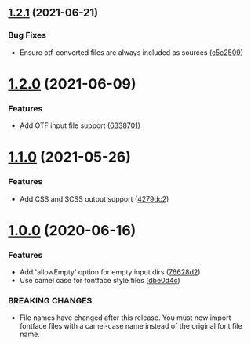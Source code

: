 ## [1.2.1](https://github.com/La-Javaness/fontface-styled-components/compare/v1.2.0...v1.2.1) (2021-06-21)


### Bug Fixes

* Ensure otf-converted files are always included as sources ([c5c2509](https://github.com/La-Javaness/fontface-styled-components/commit/c5c2509b47ddaf2540550cbc54b0560fad350f52))

# [1.2.0](https://github.com/La-Javaness/fontface-styled-components/compare/v1.1.0...v1.2.0) (2021-06-09)


### Features

* Add OTF input file support ([6338701](https://github.com/La-Javaness/fontface-styled-components/commit/6338701b5988ac5e73a6a7ac12e4d4fb26f3dd26))

# [1.1.0](https://github.com/La-Javaness/fontface-styled-components/compare/v1.0.0...v1.1.0) (2021-05-26)


### Features

* Add CSS and SCSS output support ([4279dc2](https://github.com/La-Javaness/fontface-styled-components/commit/4279dc2cc17a25e0d359a3f626bb786da7746872))

# [1.0.0](https://github.com/La-Javaness/fontface-styled-components/compare/v0.2.5...v1.0.0) (2020-06-16)


### Features

* Add 'allowEmpty' option for empty input dirs ([76628d2](https://github.com/La-Javaness/fontface-styled-components/commit/76628d25a30602d3ea1d13255c7970fbf1ddaa81))
* Use camel case for fontface style files ([dbe0d4c](https://github.com/La-Javaness/fontface-styled-components/commit/dbe0d4c1289014cc7aac66cb220f9858e1a9aade))


### BREAKING CHANGES

* File names have changed after this release. You must 
now import fontface files with a camel-case name instead of the original 
font file name.
